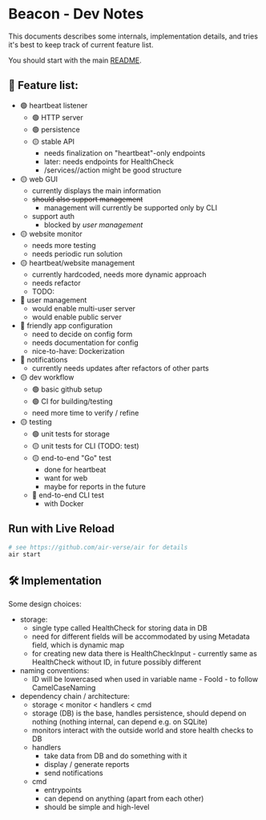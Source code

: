 # Beacon - Dev Notes

This documents describes some internals, implementation details, and tries it's best to keep track of current feature list.

You should start with the main [README](README.md).

## 🚧 Feature list:
- 🟢 heartbeat listener
  - 🟢 HTTP server
  - 🟢 persistence
  - 🟡 stable API
    - needs finalization on "heartbeat"-only endpoints
    - later: needs endpoints for HealthCheck
    - /services/<id>/action might be good structure
- 🟡 web GUI
  - currently displays the main information
  - ~~should also support management~~
    - management will currently be supported only by CLI
  - support auth
    - blocked by *user management*
- 🟡 website monitor
  - needs more testing
  - needs periodic run solution
- 🟡 heartbeat/website management
  - currently hardcoded, needs more dynamic approach
  - needs refactor
  - TODO: 
- 🔴 user management
  - would enable multi-user server
  - would enable public server
- 🔴 friendly app configuration
  - need to decide on config form
  - needs documentation for config
  - nice-to-have: Dockerization
- 🔴 notifications
  - currently needs updates after refactors of other parts
- 🟡 dev workflow
  - 🟢 basic github setup
  - 🟢 CI for building/testing 
  - need more time to verify / refine
- 🟡 testing
  - 🟢 unit tests for storage
  - 🟡 unit tests for CLI (TODO: test)
  - 🟡 end-to-end "Go" test
    - done for heartbeat
    - want for web
    - maybe for reports in the future
  - 🔴 end-to-end CLI test
    - with Docker



## Run with Live Reload

```sh
# see https://github.com/air-verse/air for details
air start
```


## 🛠️ Implementation

Some design choices:
- storage:
    - single type called HealthCheck for storing data in DB
    - need for different fields will be accommodated by using Metadata field, which is dynamic map
    - for creating new data there is HealthCheckInput - currently same as HealthCheck without ID, in future possibly different
- naming conventions:
    - ID will be lowercased when used in variable name - FooId - to follow CamelCaseNaming
- dependency chain / architecture:
    - storage < monitor < handlers < cmd
    - storage (DB) is the base, handles persistence, should depend on nothing (nothing internal, can depend e.g. on SQLite)
    - monitors interact with the outside world and store health checks to DB
    - handlers
      - take data from DB and do something with it
      - display / generate reports
      - send notifications
    - cmd
      - entrypoints
      - can depend on anything (apart from each other)
      - should be simple and high-level
